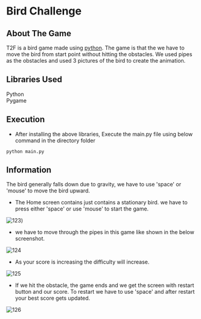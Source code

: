 # Bird Challenge 
## About The Game
T2F is a bird game made using [python](https://www.python.org/). The game is that the we have to move the bird from start point without hitting the obstacles. We used pipes as the obstacles and used 3 pictures of the bird to create the animation.  

## Libraries Used
 Python <br />
 Pygame

## Execution
+ After installing the above libraries, Execute the main.py file using below command in the directory folder
```
python main.py
```

## Information
The bird generally falls down due to gravity, we have to use 'space' or 'mouse' to move the bird upward.

* The Home screen contains just contains a stationary bird. we have to press either 'space' or use 'mouse' to start the game.

![123](https://user-images.githubusercontent.com/103520992/163020903-d0e83a40-c10e-4e4d-8514-161d4217f66a.png))


* we have to move through the pipes in this game like shown in the below screenshot.

![124](https://user-images.githubusercontent.com/103520992/163020976-fff40118-7c44-4593-ade7-59a971ac8955.png)


* As your score is increasing the difficulty will increase.

![125](https://user-images.githubusercontent.com/103520992/163021076-a5ea47e7-f945-47d5-bfb1-558b692beb75.png)



* If we hit the obstacle, the game ends and we get the screen with restart button and our score. To restart we have to use 'space' and after restart your best score gets updated.

![126](https://user-images.githubusercontent.com/103520992/163021101-41c2821f-33c8-472d-928a-55f93b9eb9dc.png)


